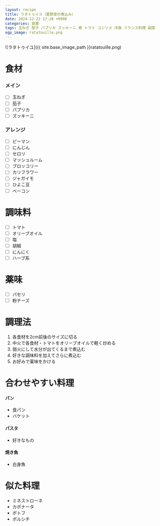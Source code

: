 ```yaml
---
layout: recipe
title: ラタトゥイユ（夏野菜の煮込み）
date: 2024-12-22 17:28 +0900
categories: 食事
tags: 玉ねぎ 茄子 パプリカ ズッキーニ 煮 トマト コンソメ 洋食 フランス料理 副菜
ogp_image: ratatouille.png
---
```

![ラタトゥイユ]({{ site.base_image_path }}ratatouille.png)

# 食材
### メイン
- [ ] 玉ねぎ
- [ ] 茄子
- [ ] パプリカ
- [ ] ズッキーニ

### アレンジ
- [ ] ピーマン
- [ ] にんじん
- [ ] セロリ
- [ ] マッシュルーム
- [ ] ブロッコリー
- [ ] カリフラワー
- [ ] ジャガイモ
- [ ] ひよこ豆
- [ ] ベーコン

# 調味料
- [ ] トマト
- [ ] オリーブオイル
- [ ] 塩
- [ ] 胡椒
- [ ] にんにく
- [ ] ハーブ系

# 薬味
- [ ] パセリ
- [ ] 粉チーズ

# 調理法
1. 各食材を2cm前後のサイズに切る
2. 中火で各食材・トマトをオリーブオイルで軽く炒める
3. 弱火にして水分が出てくるまで煮込む
4. 好きな調味料を加えてさらに煮込む
5. お好みで薬味をかける

# 合わせやすい料理
#### パン
- 食パン
- バケット

#### パスタ
- 好きなもの

#### 焼き魚
- 白身魚

# 似た料理
- ミネストローネ
- カポナータ
- ポトフ
- ボルシチ
